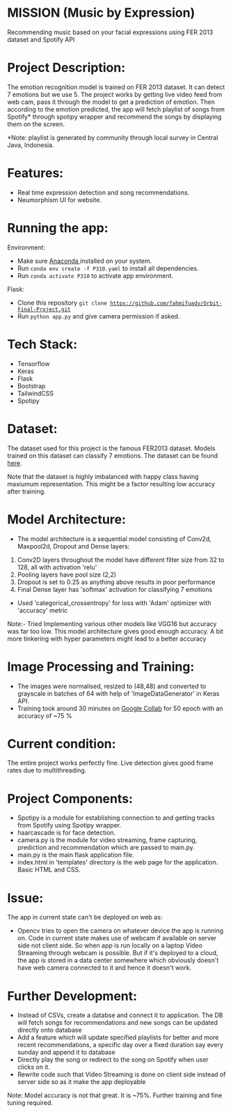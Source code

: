 # MISSION (Music by Expression)

Recommending music based on your facial expressions using FER 2013 dataset and Spotify API

# Project Description:

The emotion recognition model is trained on FER 2013 dataset. It can detect 7 emotions but we use 5. The project works by getting live video feed from web cam, pass it through the model to get a prediction of emotion. Then according to the emotion predicted, the app will fetch playlist of songs from Spotify\* through spotipy wrapper and recommend the songs by displaying them on the screen.

\*Note: playlist is generated by community through local survey in Central Java, Indonesia.

# Features:

- Real time expression detection and song recommendations.
- Neumorphism UI for website.

# Running the app:

Environment:

- Make sure <a href='https://www.anaconda.com/download'> Anaconda </a> installed on your system.
- Run <code>conda env create -f P310.yaml</code> to install all dependencies.
- Run <code>conda activate P310</code> to activate app environment.

Flask:

- Clone this repository <code>git clone https://github.com/fahmifuady/Orbit-Final-Project.git </code>
- Run <code>python app.py</code> and give camera permission if asked.

# Tech Stack:

- Tensorflow
- Keras
- Flask
- Bootstrap
- TailwindCSS
- Spotipy

# Dataset:

The dataset used for this project is the famous FER2013 dataset. Models trained on this dataset can classify 7 emotions. The dataset can be found <a href = "https://www.kaggle.com/msambare/fer2013">here</a>.

Note that the dataset is highly imbalanced with happy class having maxiumum representation. This might be a factor resulting low accuracy after training.

# Model Architecture:

- The model architecture is a sequential model consisting of Conv2d, Maxpool2d, Dropout and Dense layers:

1. Conv2D layers throughout the model have different filter size from 32 to 128, all with activation 'relu'
2. Pooling layers have pool size (2,2)
3. Dropout is set to 0.25 as anything above results in poor performance
4. Final Dense layer has 'softmax' activation for classifying 7 emotions

- Used 'categorical_crossentropy' for loss with 'Adam' optimizer with 'accuracy' metric

Note:- Tried Implementing various other models like VGG16 but accuracy was far too low. This model architecture gives good enough accuracy. A bit more tinkering with hyper parameters might lead to a better accuracy

# Image Processing and Training:

- The images were normalised, resized to (48,48) and converted to grayscale in batches of 64 with help of 'ImageDataGenerator' in Keras API.
- Training took around 30 minutes on <a href="https://colab.research.google.com/"> Google Collab</a> for 50 epoch with an accuracy of ~75 %

# Current condition:

The entire project works perfectly fine. Live detection gives good frame rates due to multithreading.

# Project Components:

- Spotipy is a module for establishing connection to and getting tracks from Spotify using Spotipy wrapper.
- haarcascade is for face detection.
- camera.py is the module for video streaming, frame capturing, prediction and recommendation which are passed to main.py.
- main.py is the main flask application file.
- index.html in 'templates' directory is the web page for the application. Basic HTML and CSS.

# Issue:

The app in current state can't be deployed on web as:

- Opencv tries to open the camera on whatever device the app is running on. Code in current state makes use of webcam if available on server side not client side. So when app is run locally on a laptop Video Streaming through webcam is possible. But if it's deployed to a cloud, the app is stored in a data center somewhere which obviously doesn't have web camera connected to it and hence it doesn't work.

# Further Development:

- Instead of CSVs, create a databse and connect it to application. The DB will fetch songs for recommendations and new songs can be updated directly onto database
- Add a feature which will update specified playlists for better and more recent recommendations, a specific day over a fixed duration say every sunday and append it to database
- Directly play the song or redirect to the song on Spotify when user clicks on it.
- Rewrite code such that Video Streaming is done on client side instead of server side so as it make the app deployable

Note: Model accuracy is not that great. It is ~75%. Further training and fine tuning required.
